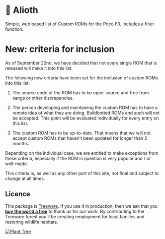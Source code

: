 # 📱 Alioth

Simple, web based list of Custom ROMs for the Poco F3. Includes a filter function.

# New: criteria for inclusion

As of September 22nd, we have decided that not every single ROM that is released will make it into this list.

The following new criteria have been set for the inclusion of custom ROMs into this list:

1. The source code of the ROM has to be open-source and free from kangs or other discrepancies.

2. The person developing and maintaining the custom ROM has to have a remote idea of what they are doing. Buildbotted ROMs and such will not be accepted. This point will be evaluated individually for every entry on this list.

3. The custom ROM has to be up-to-date. That means that we will not accept custom ROMs that haven't been updated for longer than 2 months.

Depending on the individual case, we are entitled to make exceptions from these criteria, especially if the ROM in question is very popular and / or well-made.

This criteria is, as well as any other part of this site, not final and subject to change at all times.

## Licence            

This package is [Treeware](https://treeware.earth). If you use it in production, then we ask that you [**buy the world a tree**](https://plant.treeware.earth/https://github.com/desperateCoder/alioth) to thank us for our work. By contributing to the Treeware forest you’ll be creating employment for local families and restoring wildlife habitats.

[![Plant Tree](https://img.shields.io/badge/dynamic/json?color=brightgreen&label=Plant%20Tree&query=%24.total&url=https%3A%2F%2Fpublic.offset.earth%2Fusers%2Ftreeware%2Ftrees)](https://plant.treeware.earth/https://github.com/desperateCoder/alioth)
